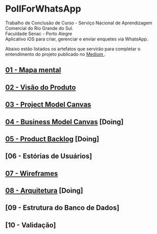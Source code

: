 # PollForWhatsApp
Trabalho de Conclusão de Curso - Serviço Nacional de Aprendizagem Comercial do Rio Grande do Sul.<br>
Faculdade Senac - Porto Alegre<br>
Aplicativo iOS para criar, gerenciar e enviar enquetes via WhatsApp.

Abaixo estão listados os artefatos que servirão para completar o entendimento do projeto publicado no <a href="https://medium.com/p/e4f4d6e247a8"> Medium </a>.

## [01 - Mapa mental](artefacts/mindMap.md)

## [02 - Visão do Produto](artefacts/productVision.md)

## [03 - Project Model Canvas](artefacts/projectModelCanvas.md)

## [04 - Business Model Canvas](artefacts/businessModelCanvas.md) [Doing]

## [05 - Product Backlog](artefacts/productBacklog.md) [Doing]

## [06 - Estórias de Usuários]<!-- (artefacts/userStories.md) -->

## [07 - Wireframes](artefacts/wireframes.md)

## [08 - Arquitetura](artefacts/architecture.md) [Doing]

## [09 - Estrutura do Banco de Dados]<!-- (artefacts/databaseArchitecture.md) -->

## [10 - Validação]<!-- (artefacts/validation.md) --> 
